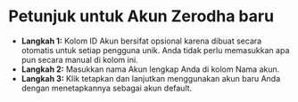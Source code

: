 # **Petunjuk untuk Akun Zerodha baru**
- **Langkah 1:** Kolom ID Akun bersifat opsional karena dibuat secara otomatis untuk setiap pengguna unik. Anda tidak perlu memasukkan apa pun secara manual di kolom ini.
- **Langkah 2:** Masukkan nama Akun lengkap Anda di kolom Nama akun.
- **Langkah 3:** Klik tetapkan dan lanjutkan menggunakan akun baru Anda dengan menetapkannya sebagai akun default.